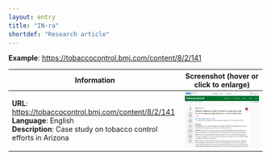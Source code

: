 ```yaml
---
layout: entry
title: "IN-ra"
shortdef: "Research article"
---
```


**Example**: <https://tobaccocontrol.bmj.com/content/8/2/141>

<!-- details -->

<!-- START GENERATED SCREENSHOT GALLERY -->
<!--     NOTE: this screenshot gallery is automatically generated.       -->
<!--     Please avoid modifying it manually: any changes will be         -->
<!--     overwritten the next time the generation script is run.         -->
<table class="website-examples">
  <thead>
    <tr>
      <th class="website-examples-col-1">Information</th>
      <th class="website-examples-col-2">Screenshot (hover or click to enlarge)</th>
    </tr>
  </thead>
  <tbody>
    <tr>
      <td>
        <div class="img-url"><b>URL</b>: <a href="https://tobaccocontrol.bmj.com/content/8/2/141">https://tobaccocontrol.bmj.com/content/8/2/141</a></div>
        <div class="img-info"><b>Language</b>: English</div>
        <div class="img-info"><b>Description</b>: Case study on tobacco control efforts in Arizona</div>
      </td>
      <td><a href="../static/screenshots/IN-ra/tobaccocontrol.bmj.com_content_8_2_141--2048x1536.png"><img class="thumbnail" src="../static/screenshots/IN-ra/tobaccocontrol.bmj.com_content_8_2_141--2048x1536.png" alt="screenshot of tobaccocontrol.bmj.com_content_8_2_141--2048x1536"></a></td>
    </tr>
  </tbody>
</table>
<!-- END GENERATED SCREENSHOT GALLERY -->
